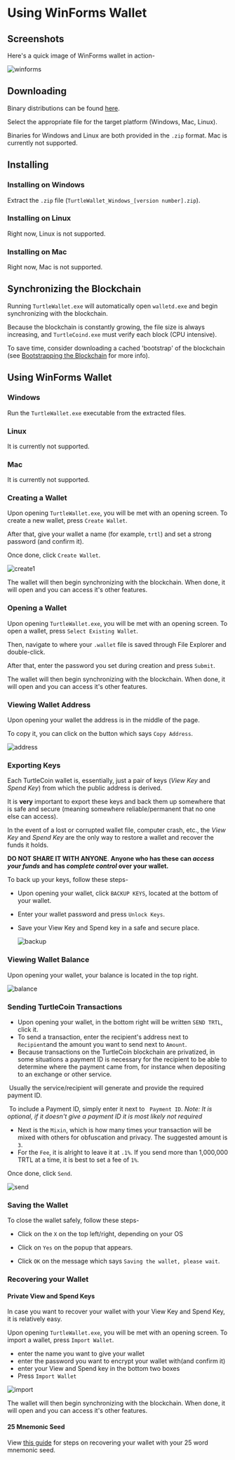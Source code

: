 # Using WinForms Wallet

## Screenshots

Here's a quick image of WinForms wallet in action-

![winforms](images/screenshot_winforms.png)

## Downloading

Binary distributions can be found [here](https://github.com/turtlecoin/turtle-wallet-winforms/releases/latest).

Select the appropriate file for the target platform (Windows, Mac, Linux). 

Binaries for Windows and Linux are both provided in the `.zip` format. Mac is currently not supported.

## Installing

### Installing on Windows

Extract the `.zip` file (`TurtleWallet_Windows_[version number].zip`).

### Installing on Linux

Right now, Linux is not supported.

### Installing on Mac

Right now, Mac is not supported.

## Synchronizing the Blockchain

Running `TurtleWallet.exe` will automatically open `walletd.exe` and begin synchronizing with the blockchain.

Because the blockchain is constantly growing, the file size is always increasing, and `TurtleCoind.exe` must verify each block (CPU intensive). 

To save time, consider downloading a cached 'bootstrap' of the blockchain (see [Bootstrapping the Blockchain](Bootstrapping-the-Blockchain) for more info).

## Using WinForms Wallet

### Windows

Run the `TurtleWallet.exe` executable from the extracted files.

### Linux

It is currently not supported.

### Mac

It is currently not supported.

### Creating a Wallet

Upon opening `TurtleWallet.exe`, you will be met with an opening screen. To create a new wallet, press `Create Wallet`.

After that, give your wallet a name (for example, `trtl`) and set a strong password (and confirm it).

Once done, click `Create Wallet`.

![create1](images/winf-make.png)

The wallet will then begin synchronizing with the blockchain. When done, it will open and you can access it's other features.

### Opening a Wallet

Upon opening `TurtleWallet.exe`, you will be met with an opening screen. To open a wallet, press `Select Existing Wallet`.

Then, navigate to where your `.wallet` file is saved through File Explorer and double-click.

After that, enter the password you set during creation and press `Submit`. 

The wallet will then begin synchronizing with the blockchain. When done, it will open and you can access it's other features.

### Viewing Wallet Address

Upon opening your wallet the address is in the middle of the page.

To copy it, you can click on the button which says `Copy Address`.

![address](images/winf-add.png)

### Exporting Keys

Each TurtleCoin  wallet is, essentially, just a pair of keys (*View Key* and *Spend Key*) from which the public address is derived.

It is **very** important to export these keys and back them up somewhere that is safe and secure (meaning somewhere reliable/permanent that no one else can access). 

In the event of a lost or corrupted wallet file, computer crash, etc., the *View Key* and *Spend Key* are the only way to restore a wallet and recover the funds it holds.

**DO NOT SHARE IT WITH ANYONE**. **Anyone who has these can *access your funds* and has *complete control* over your wallet.**

To back up your keys, follow these steps-

- Upon opening your wallet, click `BACKUP KEYS`, located at the bottom of your wallet.

- Enter your wallet password and press `Unlock Keys`.

- Save your View Key and Spend key in a safe and secure place.

  ![backup](images/winf-keys.png)

### Viewing Wallet Balance

Upon opening your wallet, your balance is located in the top right.

![balance](images/winf-balance.png)

### Sending TurtleCoin Transactions

- Upon opening your wallet, in the bottom right will be written `SEND TRTL`, click it.
- To send a transaction, enter the recipient's address next to `Recipient`and the amount you want to send next to `Amount`.
- Because transactions on the TurtleCoin blockchain are privatized, in some situations a payment ID is necessary for the recipient to be able to determine where the payment came from, for instance when depositing to an exchange or other service.

​        Usually the service/recipient will generate and provide the required payment ID.

​        To include a Payment ID, simply enter it next to ` Payment ID`. *Note: It is optional, if it doesn't              give a payment ID it is most likely not required*

- Next is the `Mixin`, which is how many times your transaction will be mixed with others for obfuscation and privacy. The suggested amount is `3`.
- For the `Fee`, it is alright to leave it at `.1%`. If you send more than 1,000,000 TRTL at a time, it is best to set a fee of `1%`.

Once done, click `Send`.

![send](images/winf-tx.png)

### Saving the Wallet

To close the wallet safely, follow these steps-

- Click on the `X` on the top left/right, depending on your OS

- Click on `Yes` on the popup that appears.

- Click `OK` on the message which says `Saving the wallet, please wait`.

### Recovering your Wallet

#### Private View and Spend Keys

In case you want to recover your wallet with your View Key and Spend Key, it is relatively easy.

Upon opening `TurtleWallet.exe`, you will be met with an opening screen. To import a wallet, press `Import Wallet`.

- enter the name you want to give your wallet
- enter the password you want to encrypt your wallet with(and confirm it)
- enter your View and Spend key in the bottom two boxes
- Press `Import Wallet`

![import](images/winf-impory.png)

The wallet will then begin synchronizing with the blockchain. When done, it will open and you can access it's other features.

#### 25 Mnemonic Seed

View [this guide](Recovering-your-Wallet#25-winforms-wallet) for steps on recovering your wallet with your 25 word mnemonic seed.
